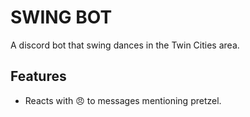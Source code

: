 # SWING BOT
A discord bot that swing dances in the Twin Cities area.

## Features
- Reacts with 😠 to messages mentioning pretzel.